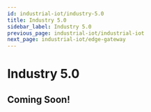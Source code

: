 ```yaml
---
id: industrial-iot/industry-5.0
title: Industry 5.0
sidebar_label: Industry 5.0
previous_page: industrial-iot/industrial-iot
next_page: industrial-iot/edge-gateway
---
```


# Industry 5.0

## Coming Soon!